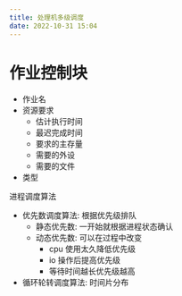 ```yaml
---
title: 处理机多级调度
date: 2022-10-31 15:04
---
```

# 作业控制块
- 作业名
- 资源要求
    - 估计执行时间
    - 最迟完成时间
    - 要求的主存量
    - 需要的外设
    - 需要的文件
- 类型

进程调度算法
- 优先数调度算法: 根据优先级排队
    - 静态优先数: 一开始就根据进程状态确认
    - 动态优先数: 可以在过程中改变
        - cpu 使用太久降低优先级
        - io 操作后提高优先级
        - 等待时间越长优先级越高
- 循环轮转调度算法: 时间片分布